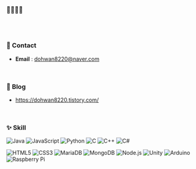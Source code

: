 <h3>👋👋👋👋</h3>

<br><br>

<h3>💬 Contact</h3>

- **Email** : dohwan8220@naver.com

<br>

<h3>📜 Blog</h3>

- <a href="https://dohwan8220.tistory.com/" target="_blank">https://dohwan8220.tistory.com/</a>

<br>

<h3> ✨ Skill</h3>

![Java](https://img.shields.io/badge/Java-007396?style=for-the-badge&logo=java&logoColor=white)
![JavaScript](https://img.shields.io/badge/JavaScript-F7DF1E?style=for-the-badge&logo=javascript&logoColor=black)
![Python](https://img.shields.io/badge/Python-3776AB?style=for-the-badge&logo=python&logoColor=white)
![C](https://img.shields.io/badge/C-00599C?style=for-the-badge&logo=c&logoColor=white)
![C++](https://img.shields.io/badge/C++-00599C?style=for-the-badge&logo=cplusplus&logoColor=white)
![C#](https://img.shields.io/badge/C%23-239120?style=for-the-badge&logo=csharp&logoColor=white)

![HTML5](https://img.shields.io/badge/html5-E34F26?style=for-the-badge&logo=html5&logoColor=white) 
![CSS3](https://img.shields.io/badge/css-1572B6?style=for-the-badge&logo=css3&logoColor=white) 
![MariaDB](https://img.shields.io/badge/mariaDB-003545?style=for-the-badge&logo=mariaDB&logoColor=white) 
![MongoDB](https://img.shields.io/badge/mongoDB-47A248?style=for-the-badge&logo=MongoDB&logoColor=white) 
![Node.js](https://img.shields.io/badge/node.js-339933?style=for-the-badge&logo=Node.js&logoColor=white) 
![Unity](https://img.shields.io/badge/Unity-000000?style=for-the-badge&logo=unity&logoColor=white) 
![Arduino](https://img.shields.io/badge/Arduino-00979D?style=for-the-badge&logo=arduino&logoColor=white) 
![Raspberry Pi](https://img.shields.io/badge/Raspberry%20Pi-C51A4A?style=for-the-badge&logo=raspberrypi&logoColor=white)

